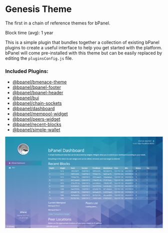# Genesis Theme
The first in a chain of reference themes for bPanel.

Block time (avg): 1 year

This is a simple plugin that bundles together a collection of existing
bPanel plugins to create a useful interface to help you get started
with the platform. bPanel will come pre-installed with this theme but
can be easily replaced by editing the `pluginsConfig.js` file.

### Included Plugins:
- [@bpanel/bmenace-theme](https://github.com/bpanel-org/bmenace-theme)
- [@bpanel/bpanel-footer](https://github.com/bpanel-org/bpanel-footer)
- [@bpanel/bpanel-header](https://github.com/bpanel-org/bpanel-header)
- [@bpanel/bui](https://github.com/bpanel-org/bui)
- [@bpanel/chain-sockets](https://github.com/bpanel-org/chain-sockets)
- [@bpanel/dashboard](https://github.com/bpanel-org/dashboard)
- [@bpanel/mempool-widget](https://github.com/bpanel-org/mempool-widget)
- [@bpanel/peers-widget](https://github.com/bpanel-org/peers-widget)
- [@bpanel/recent-blocks](https://github.com/bpanel-org/recent-blocks)
- [@bpanel/simple-wallet](https://github.com/bpanel-org/simple-wallet)

![screenshot](https://raw.githubusercontent.com/bpanel-org/genesis-theme/master/screenshot.png "Genesis Theme")
